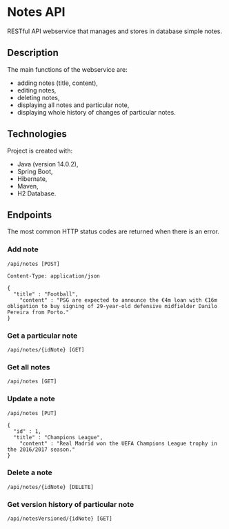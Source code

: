 # Notes API

RESTful API webservice that manages and stores in database simple notes.

## Description

The main functions of the webservice are:
* adding notes (title, content),
* editing notes,
* deleting notes,
* displaying all notes and particular note,
* displaying whole history of changes of particular notes.

## Technologies
Project is created with:
* Java (version 14.0.2),
* Spring Boot,
* Hibernate,
* Maven,
* H2 Database.

## Endpoints

The most common HTTP status codes are returned when there is an error.

### Add note

```
/api/notes [POST]

Content-Type: application/json

{
  "title" : "Football",
	"content" : "PSG are expected to announce the €4m loan with €16m obligation to buy signing of 29-year-old defensive midfielder Danilo Pereira from Porto."
}
```

### Get a particular note

```
/api/notes/{idNote} [GET]
```

### Get all notes

```
/api/notes [GET]
```

### Update a note

```
/api/notes [PUT]

{
  "id" : 1,
  "title" : "Champions League",
	"content" : "Real Madrid won the UEFA Champions League trophy in the 2016/2017 season."
}
```

### Delete a note

```
/api/notes/{idNote} [DELETE]
```

### Get version history of particular note

```
/api/notesVersioned/{idNote} [GET]
```
